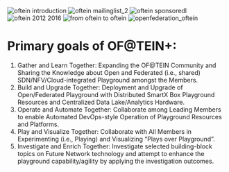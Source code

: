![oftein introduction](https://user-images.githubusercontent.com/30137669/32134358-e11856b6-bc26-11e7-8e09-1a73b34c102d.png)
![oftein mailinglist_2](https://user-images.githubusercontent.com/30137669/32204998-0e1b3204-be30-11e7-8d12-70a18f1a4d12.png)
![oftein sponsored](https://user-images.githubusercontent.com/30137669/32134370-045b01b4-bc27-11e7-8c16-709b1ea53b3a.png)l
![oftein 2012 2016](https://user-images.githubusercontent.com/30137669/32134374-2c5bd67a-bc27-11e7-83d7-37de8b74f6d0.png)
![from oftein to oftein](https://user-images.githubusercontent.com/30137669/32134393-71489106-bc27-11e7-985a-8716c0c5260f.png)
![openfederation_oftein](https://user-images.githubusercontent.com/30137669/32134429-5a71dc70-bc28-11e7-9fc5-6e27742380dd.png)




# Primary goals of OF@TEIN+:

1. Gather and Learn Together: Expanding the OF@TEIN Community and Sharing the Knowledge about Open and Federated (i.e., shared) SDN/NFV/Cloud-integrated Playground amongst the Members.
2. Build and Upgrade Together: Deployment and Upgrade of Open/Federated Playground with Distributed SmartX Box Playground Resources and Centralized Data Lake/Analytics Hardware.
3. Operate and Automate Together: Collaborate among Leading Members to enable Automated DevOps-style Operation of Playground Resources and Platforms.
4. Play and Visualize Together: Collaborate with All Members in Experimenting (i.e., Playing) and Visualizing “Plays over Playground”.
5. Investigate and Enrich Together: Investigate selected building-block topics on Future Network technology and attempt to enhance the playground capability/agility by applying the investigation outcomes.

